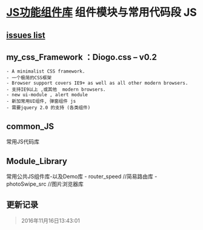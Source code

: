 # [JS功能组件库](https://github.com/a233894432/MyCodeLibrary) 组件模块与常用代码段 JS
## [issues list](https://github.com/a233894432/MyCodeLibrary/issues)
## my_css_Framework ：Diogo.css – v0.2 
    - A minimalist CSS framework.
    - 一个极简的CSS框架
    - Browser support covers IE9+ as well as all other modern browsers.
    - 支持IE9以上 ,或其他  modern browsers.
    - new ui-module , alert module
    - 新加常用UI组件, 弹窗组件 js
    - 需要jquery 2.0 的支持 (各类组件)

## common_JS 
常用JS代码库

## Module_Library
常用公共JS组件库-以及Demo库
    - router_speed   //简易路由库
    - photoSwipe_src //图片浏览器库
## 更新记录
> 2016年11月16日13:43:01  